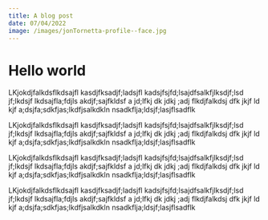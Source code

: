 ```yaml
---
title: A blog post
date: 07/04/2022
image: /images/jonTornetta-profile--face.jpg
---
```


# Hello world
LKjokdjfalkdsflkdsajfl kasdjfksadjf;ladsjfl kadsjfsjfd;lsajdfsalkfjlksdjf;lsd jf;lkdsjf
lkdsajfla;fdjls akdjf;sajfkldsf a jd;lfkj dk jdkj ;adj flkdjfalkdsj dfk jkjf ld kjf
a;dsjfa;sdkfjas;lkdfjsalkdkln nsadkflja;ldsjf;lasjflsadflk

LKjokdjfalkdsflkdsajfl kasdjfksadjf;ladsjfl kadsjfsjfd;lsajdfsalkfjlksdjf;lsd jf;lkdsjf
lkdsajfla;fdjls akdjf;sajfkldsf a jd;lfkj dk jdkj ;adj flkdjfalkdsj dfk jkjf ld kjf
a;dsjfa;sdkfjas;lkdfjsalkdkln nsadkflja;ldsjf;lasjflsadflk

LKjokdjfalkdsflkdsajfl kasdjfksadjf;ladsjfl kadsjfsjfd;lsajdfsalkfjlksdjf;lsd jf;lkdsjf
lkdsajfla;fdjls akdjf;sajfkldsf a jd;lfkj dk jdkj ;adj flkdjfalkdsj dfk jkjf ld kjf
a;dsjfa;sdkfjas;lkdfjsalkdkln nsadkflja;ldsjf;lasjflsadflk

LKjokdjfalkdsflkdsajfl kasdjfksadjf;ladsjfl kadsjfsjfd;lsajdfsalkfjlksdjf;lsd jf;lkdsjf
lkdsajfla;fdjls akdjf;sajfkldsf a jd;lfkj dk jdkj ;adj flkdjfalkdsj dfk jkjf ld kjf
a;dsjfa;sdkfjas;lkdfjsalkdkln nsadkflja;ldsjf;lasjflsadflk